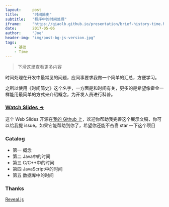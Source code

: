 ```yaml
---
layout:     post
title:      "时间简史"
subtitle:   "程序中的时间处理"
iframe:     "https://qiaolb.github.io/presentation/brief-history-time.html"
date:       2017-05-06
author:     "Joe"
header-img: "img/post-bg-js-version.jpg"
tags: 
    - 基础
    - Time
---
```



> 下滑这里查看更多内容

时间处理在开发中最常见的问题，应同事要求我做一个简单的汇总，方便学习。

之所以使用《时间简史》这个名字，一方面是和时间有关，更多的是希望像霍金一样能用最简单的方式来介绍概念，为开发人员进行科普。

<!-- more -->

### [Watch Slides →](https://qiaolb.github.io/presentation/brief-history-time.html)


这个 Web Slides 开源在[我的 Github 上](https://github.com/qiaolb/presentation)，欢迎你帮助我完善这个展示文稿，你可以给我提 issue。如果它能帮助到你了，希望你还能不吝啬 star 一下这个项目


### Catalog

- 第一 概念
- 第二 Java中的时间
- 第三 C/C++中的时间
- 第四 JavaScript中的时间
- 第五 数据库中的时间

### Thanks

[Reveal.js](http://lab.hakim.se/reveal-js)


